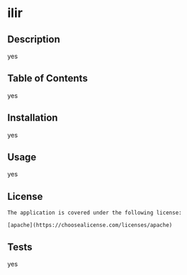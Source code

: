 # ilir

  ## Description
  yes
  
  ## Table of Contents
  yes

  ## Installation
  yes

  ## Usage
  yes

  ## License
  
    
    The application is covered under the following license:
    
    [apache](https://choosealicense.com/licenses/apache)

  ## Tests
  yes

  
    
    